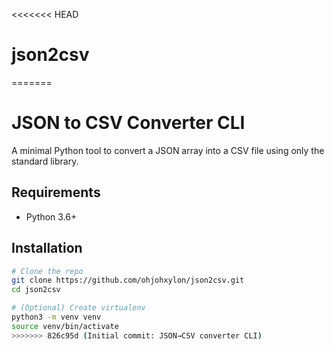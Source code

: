 <<<<<<< HEAD
# json2csv
=======
# JSON to CSV Converter CLI

A minimal Python tool to convert a JSON array into a CSV file using only the standard library.

## Requirements
- Python 3.6+

## Installation
```bash
# Clone the repo
git clone https://github.com/ohjohxylon/json2csv.git
cd json2csv

# (Optional) Create virtualenv
python3 -m venv venv
source venv/bin/activate
>>>>>>> 826c95d (Initial commit: JSON→CSV converter CLI)

